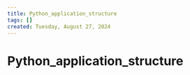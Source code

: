 ```yaml
---
title: Python_application_structure
tags: []
created: Tuesday, August 27, 2024 
---
```

# Python_application_structure




